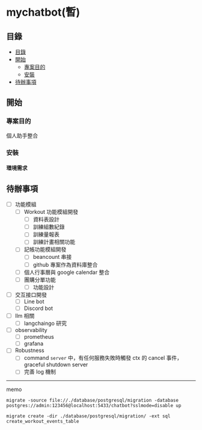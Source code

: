 # mychatbot(暫)

## 目錄

- [目錄](#目錄)
- [開始](#開始)
  - [專案目的](#專案目的)
  - [安裝](#安裝)
- [待辦事項](#待辦事項)

## 開始

### 專案目的
個人助手整合

### 安裝

#### 環境需求

## 待辦事項
- [ ] 功能模組
  - [ ] Workout 功能模組開發
    - [ ] 資料表設計
    - [ ] 訓練組數紀錄
    - [ ] 訓練量報表
    - [ ] 訓練計畫相關功能
  - [ ] 記帳功能模組開發
    - [ ] beancount 串接
    - [ ] github 專案作為資料庫整合
  - [ ] 個人行事曆與 google calendar 整合
  - [ ] 團購分單功能
    - [ ] 功能設計
- [ ] 交互接口開發
  - [ ] Line bot
  - [ ] Discord bot
- [ ] llm 相關
  - [ ] langchaingo 研究
- [ ] observability
  - [ ] prometheus
  - [ ] grafana
- [ ] Robustness
  - [ ] command `server` 中，有任何服務失敗時觸發 ctx 的 cancel 事件，graceful shutdown server
  - [ ] 完善 log 機制

---
memo

```shell
migrate -source file://./database/postgresql/migration -database postgres://admin:123456@localhost:5433/chatbot?sslmode=disable up
```

```shell
migrate create -dir ./database/postgresql/migration/ -ext sql create_workout_events_table
```
